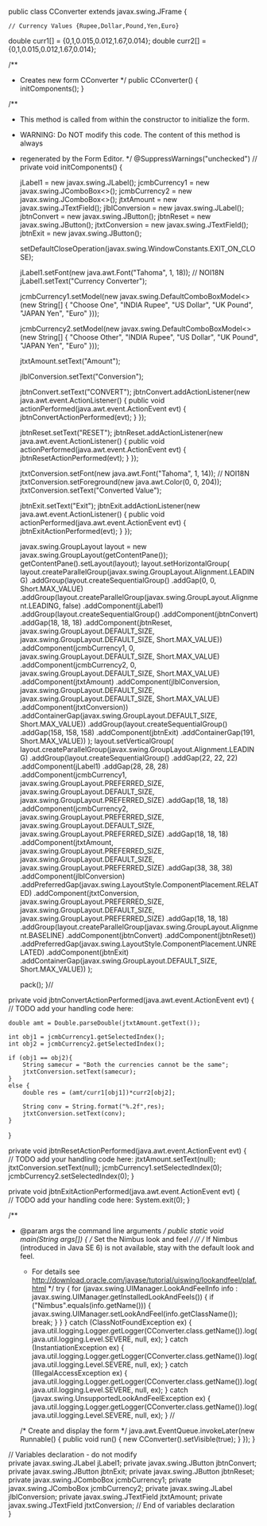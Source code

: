 
public class CConverter extends javax.swing.JFrame {

    // Currency Values {Rupee,Dollar,Pound,Yen,Euro} 
double curr1[] = {0,1,0.015,0.012,1.67,0.014};
double curr2[] = {0,1,0.015,0.012,1.67,0.014}; 

/**
 * Creates new form CConverter
 */
public CConverter() {
    initComponents();
}

/**
 * This method is called from within the constructor to initialize the form.
 * WARNING: Do NOT modify this code. The content of this method is always
 * regenerated by the Form Editor.
 */
@SuppressWarnings("unchecked")
// <editor-fold defaultstate="collapsed" desc="Generated Code">                          
private void initComponents() {

    jLabel1 = new javax.swing.JLabel();
    jcmbCurrency1 = new javax.swing.JComboBox<>();
    jcmbCurrency2 = new javax.swing.JComboBox<>();
    jtxtAmount = new javax.swing.JTextField();
    jlblConversion = new javax.swing.JLabel();
    jbtnConvert = new javax.swing.JButton();
    jbtnReset = new javax.swing.JButton();
    jtxtConversion = new javax.swing.JTextField();
    jbtnExit = new javax.swing.JButton();

    setDefaultCloseOperation(javax.swing.WindowConstants.EXIT_ON_CLOSE);

    jLabel1.setFont(new java.awt.Font("Tahoma", 1, 18)); // NOI18N
    jLabel1.setText("Currency Converter");

    jcmbCurrency1.setModel(new javax.swing.DefaultComboBoxModel<>(new String[] { "Choose One", "INDIA Rupee", "US Dollar", "UK Pound", "JAPAN Yen", "Euro" }));

    jcmbCurrency2.setModel(new javax.swing.DefaultComboBoxModel<>(new String[] { "Choose Other", "INDIA Rupee", "US Dollar", "UK Pound", "JAPAN Yen", "Euro" }));

    jtxtAmount.setText("Amount");

    jlblConversion.setText("Conversion");

    jbtnConvert.setText("CONVERT");
    jbtnConvert.addActionListener(new java.awt.event.ActionListener() {
        public void actionPerformed(java.awt.event.ActionEvent evt) {
            jbtnConvertActionPerformed(evt);
        }
    });

    jbtnReset.setText("RESET");
    jbtnReset.addActionListener(new java.awt.event.ActionListener() {
        public void actionPerformed(java.awt.event.ActionEvent evt) {
            jbtnResetActionPerformed(evt);
        }
    });

    jtxtConversion.setFont(new java.awt.Font("Tahoma", 1, 14)); // NOI18N
    jtxtConversion.setForeground(new java.awt.Color(0, 0, 204));
    jtxtConversion.setText("Converted Value");

    jbtnExit.setText("Exit");
    jbtnExit.addActionListener(new java.awt.event.ActionListener() {
        public void actionPerformed(java.awt.event.ActionEvent evt) {
            jbtnExitActionPerformed(evt);
        }
    });

    javax.swing.GroupLayout layout = new javax.swing.GroupLayout(getContentPane());
    getContentPane().setLayout(layout);
    layout.setHorizontalGroup(
        layout.createParallelGroup(javax.swing.GroupLayout.Alignment.LEADING)
        .addGroup(layout.createSequentialGroup()
            .addGap(0, 0, Short.MAX_VALUE)
            .addGroup(layout.createParallelGroup(javax.swing.GroupLayout.Alignment.LEADING, false)
                .addComponent(jLabel1)
                .addGroup(layout.createSequentialGroup()
                    .addComponent(jbtnConvert)
                    .addGap(18, 18, 18)
                    .addComponent(jbtnReset, javax.swing.GroupLayout.DEFAULT_SIZE, javax.swing.GroupLayout.DEFAULT_SIZE, Short.MAX_VALUE))
                .addComponent(jcmbCurrency1, 0, javax.swing.GroupLayout.DEFAULT_SIZE, Short.MAX_VALUE)
                .addComponent(jcmbCurrency2, 0, javax.swing.GroupLayout.DEFAULT_SIZE, Short.MAX_VALUE)
                .addComponent(jtxtAmount)
                .addComponent(jlblConversion, javax.swing.GroupLayout.DEFAULT_SIZE, javax.swing.GroupLayout.DEFAULT_SIZE, Short.MAX_VALUE)
                .addComponent(jtxtConversion))
            .addContainerGap(javax.swing.GroupLayout.DEFAULT_SIZE, Short.MAX_VALUE))
        .addGroup(layout.createSequentialGroup()
            .addGap(158, 158, 158)
            .addComponent(jbtnExit)
            .addContainerGap(191, Short.MAX_VALUE))
    );
    layout.setVerticalGroup(
        layout.createParallelGroup(javax.swing.GroupLayout.Alignment.LEADING)
        .addGroup(layout.createSequentialGroup()
            .addGap(22, 22, 22)
            .addComponent(jLabel1)
            .addGap(28, 28, 28)
            .addComponent(jcmbCurrency1, javax.swing.GroupLayout.PREFERRED_SIZE, javax.swing.GroupLayout.DEFAULT_SIZE, javax.swing.GroupLayout.PREFERRED_SIZE)
            .addGap(18, 18, 18)
            .addComponent(jcmbCurrency2, javax.swing.GroupLayout.PREFERRED_SIZE, javax.swing.GroupLayout.DEFAULT_SIZE, javax.swing.GroupLayout.PREFERRED_SIZE)
            .addGap(18, 18, 18)
            .addComponent(jtxtAmount, javax.swing.GroupLayout.PREFERRED_SIZE, javax.swing.GroupLayout.DEFAULT_SIZE, javax.swing.GroupLayout.PREFERRED_SIZE)
            .addGap(38, 38, 38)
            .addComponent(jlblConversion)
            .addPreferredGap(javax.swing.LayoutStyle.ComponentPlacement.RELATED)
            .addComponent(jtxtConversion, javax.swing.GroupLayout.PREFERRED_SIZE, javax.swing.GroupLayout.DEFAULT_SIZE, javax.swing.GroupLayout.PREFERRED_SIZE)
            .addGap(18, 18, 18)
            .addGroup(layout.createParallelGroup(javax.swing.GroupLayout.Alignment.BASELINE)
                .addComponent(jbtnConvert)
                .addComponent(jbtnReset))
            .addPreferredGap(javax.swing.LayoutStyle.ComponentPlacement.UNRELATED)
            .addComponent(jbtnExit)
            .addContainerGap(javax.swing.GroupLayout.DEFAULT_SIZE, Short.MAX_VALUE))
    );

    pack();
}// </editor-fold>                        

private void jbtnConvertActionPerformed(java.awt.event.ActionEvent evt) {                                            
    // TODO add your handling code here:


    double amt = Double.parseDouble(jtxtAmount.getText());

    int obj1 = jcmbCurrency1.getSelectedIndex();
    int obj2 = jcmbCurrency2.getSelectedIndex();

    if (obj1 == obj2){
        String samecur = "Both the currencies cannot be the same";
        jtxtConversion.setText(samecur);
    }
    else {
        double res = (amt/curr1[obj1])*curr2[obj2];

        String conv = String.format("%.2f",res);
        jtxtConversion.setText(conv);
    }

}                                           

private void jbtnResetActionPerformed(java.awt.event.ActionEvent evt) {                                          
    // TODO add your handling code here:
    jtxtAmount.setText(null);
    jtxtConversion.setText(null);
    jcmbCurrency1.setSelectedIndex(0);
    jcmbCurrency2.setSelectedIndex(0);
}                                         

private void jbtnExitActionPerformed(java.awt.event.ActionEvent evt) {                                         
    // TODO add your handling code here:
    System.exit(0);
}                                        

/**
 * @param args the command line arguments
 */
public static void main(String args[]) {
    /* Set the Nimbus look and feel */
    //<editor-fold defaultstate="collapsed" desc=" Look and feel setting code (optional) ">
    /* If Nimbus (introduced in Java SE 6) is not available, stay with the default look and feel.
     * For details see http://download.oracle.com/javase/tutorial/uiswing/lookandfeel/plaf.html 
     */
    try {
        for (javax.swing.UIManager.LookAndFeelInfo info : javax.swing.UIManager.getInstalledLookAndFeels()) {
            if ("Nimbus".equals(info.getName())) {
                javax.swing.UIManager.setLookAndFeel(info.getClassName());
                break;
            }
        }
    } catch (ClassNotFoundException ex) {
        java.util.logging.Logger.getLogger(CConverter.class.getName()).log(java.util.logging.Level.SEVERE, null, ex);
    } catch (InstantiationException ex) {
        java.util.logging.Logger.getLogger(CConverter.class.getName()).log(java.util.logging.Level.SEVERE, null, ex);
    } catch (IllegalAccessException ex) {
        java.util.logging.Logger.getLogger(CConverter.class.getName()).log(java.util.logging.Level.SEVERE, null, ex);
    } catch (javax.swing.UnsupportedLookAndFeelException ex) {
        java.util.logging.Logger.getLogger(CConverter.class.getName()).log(java.util.logging.Level.SEVERE, null, ex);
    }
    //</editor-fold>

    /* Create and display the form */
    java.awt.EventQueue.invokeLater(new Runnable() {
        public void run() {
            new CConverter().setVisible(true);
        }
    });
}

// Variables declaration - do not modify                     
private javax.swing.JLabel jLabel1;
private javax.swing.JButton jbtnConvert;
private javax.swing.JButton jbtnExit;
private javax.swing.JButton jbtnReset;
private javax.swing.JComboBox<String> jcmbCurrency1;
private javax.swing.JComboBox<String> jcmbCurrency2;
private javax.swing.JLabel jlblConversion;
private javax.swing.JTextField jtxtAmount;
private javax.swing.JTextField jtxtConversion;
// End of variables declaration                   
}
